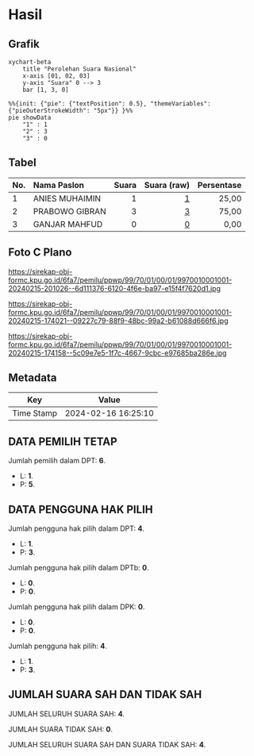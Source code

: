 # Hasil

## Grafik

```mermaid
xychart-beta
    title "Perolehan Suara Nasional"
    x-axis [01, 02, 03]
    y-axis "Suara" 0 --> 3
    bar [1, 3, 0]
```

```mermaid
%%{init: {"pie": {"textPosition": 0.5}, "themeVariables": {"pieOuterStrokeWidth": "5px"}} }%%
pie showData
    "1" : 1
    "2" : 3
    "3" : 0
```

## Tabel

| No. | Nama Paslon    | Suara | Suara (raw) | Persentase |
|:--- |:-------------- | -----:| -----------:| ----------:|
| 1   | ANIES MUHAIMIN | 1     | [1][p-1]    | 25,00      |
| 2   | PRABOWO GIBRAN | 3     | [3][p-2]    | 75,00      |
| 3   | GANJAR MAHFUD  | 0     | [0][p-3]    | 0,00       |


[p-1]: https://github.com/gigit-pemilu/pemilu-2024/blob/main/pilpres/hitung-suara/sub/99-luar-negeri/sub/70-manama-bahrain/sub/01-manama-bahrain/sub/0001-manama-bahrain/sub/001-pos-001/sub/paslon-1.txt
[p-2]: https://github.com/gigit-pemilu/pemilu-2024/blob/main/pilpres/hitung-suara/sub/99-luar-negeri/sub/70-manama-bahrain/sub/01-manama-bahrain/sub/0001-manama-bahrain/sub/001-pos-001/sub/paslon-2.txt
[p-3]: https://github.com/gigit-pemilu/pemilu-2024/blob/main/pilpres/hitung-suara/sub/99-luar-negeri/sub/70-manama-bahrain/sub/01-manama-bahrain/sub/0001-manama-bahrain/sub/001-pos-001/sub/paslon-3.txt

## Foto C Plano

https://sirekap-obj-formc.kpu.go.id/6fa7/pemilu/ppwp/99/70/01/00/01/9970010001001-20240215-201026--6d111376-6120-4f6e-ba97-e15f4f7620d1.jpg

https://sirekap-obj-formc.kpu.go.id/6fa7/pemilu/ppwp/99/70/01/00/01/9970010001001-20240215-174021--09227c79-88f9-48bc-99a2-b61088d666f6.jpg

https://sirekap-obj-formc.kpu.go.id/6fa7/pemilu/ppwp/99/70/01/00/01/9970010001001-20240215-174158--5c09e7e5-1f7c-4667-9cbc-e97685ba286e.jpg


## Metadata

| Key        | Value               |
| ---------- | ------------------- |
| Time Stamp | 2024-02-16 16:25:10 |


## DATA PEMILIH TETAP

Jumlah pemilih dalam DPT: **6**.
 * L: **1**.
 * P: **5**.

## DATA PENGGUNA HAK PILIH

Jumlah pengguna hak pilih dalam DPT: **4**.
 * L: **1**.
 * P: **3**.

Jumlah pengguna hak pilih dalam DPTb: **0**.
 * L: **0**.
 * P: **0**.

Jumlah pengguna hak pilih dalam DPK: **0**.
 * L: **0**.
 * P: **0**.

Jumlah pengguna hak pilih: **4**.
 * L: **1**.
 * P: **3**.

## JUMLAH SUARA SAH DAN TIDAK SAH

JUMLAH SELURUH SUARA SAH: **4**.

JUMLAH SUARA TIDAK SAH: **0**.

JUMLAH SELURUH SUARA SAH DAN SUARA TIDAK SAH: **4**.


